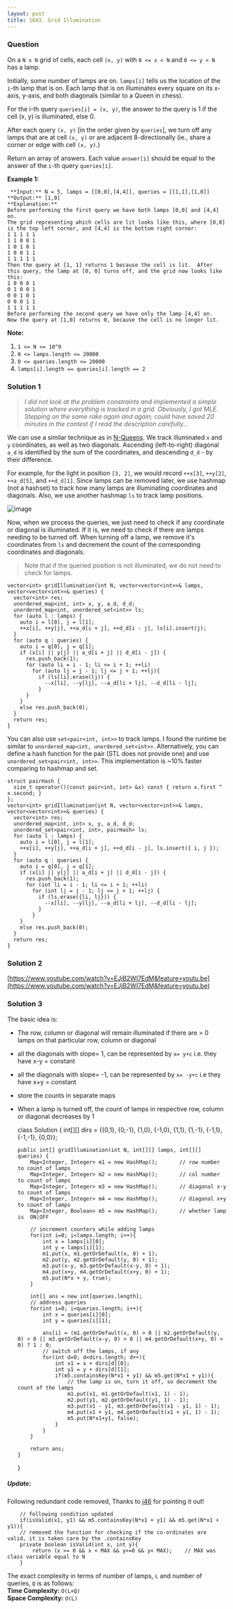 ```yaml
---
layout: post
title: 1043. Grid Illumination
---
```

### Question
On a `N x N` grid of cells, each cell `(x, y)` with `0 <= x < N` and `0 <= y <
N` has a lamp.

Initially, some number of lamps are on.  `lamps[i]` tells us the location of
the `i`-th lamp that is on.  Each lamp that is on illuminates every square on
its x-axis, y-axis, and both diagonals (similar to a Queen in chess).

For the i-th query `queries[i] = (x, y)`, the answer to the query is 1 if the
cell (x, y) is illuminated, else 0.

After each query `(x, y)` [in the order given by `queries`], we turn off any
lamps that are at cell `(x, y)` or are adjacent 8-directionally (ie., share a
corner or edge with cell `(x, y)`.)

Return an array of answers.  Each value `answer[i]` should be equal to the
answer of the `i`-th query `queries[i]`.



 **Example 1:**

    
    
     **Input:** N = 5, lamps = [[0,0],[4,4]], queries = [[1,1],[1,0]]
    **Output:** [1,0]
    **Explanation:**
    Before performing the first query we have both lamps [0,0] and [4,4] on.
    The grid representing which cells are lit looks like this, where [0,0] is the top left corner, and [4,4] is the bottom right corner:
    1 1 1 1 1
    1 1 0 0 1
    1 0 1 0 1
    1 0 0 1 1
    1 1 1 1 1
    Then the query at [1, 1] returns 1 because the cell is lit.  After this query, the lamp at [0, 0] turns off, and the grid now looks like this:
    1 0 0 0 1
    0 1 0 0 1
    0 0 1 0 1
    0 0 0 1 1
    1 1 1 1 1
    Before performing the second query we have only the lamp [4,4] on.  Now the query at [1,0] returns 0, because the cell is no longer lit.
    



 **Note:**

  1. `1 <= N <= 10^9`
  2. `0 <= lamps.length <= 20000`
  3. `0 <= queries.length <= 20000`
  4. `lamps[i].length == queries[i].length == 2`

### Solution 1
>  _I did not look at the problem constraints and implemented a simple
solution where everything is tracked in a grid. Obviously, I got MLE. Stepping
on the same rake again and again; could have saved 20 minutes in the contest
if I read the description carefully..._

We can use a similar technique as in
[N-Queens](https://leetcode.com/problems/n-queens/). We track illuminated `x`
and `y` coordinates, as well as two diagonals. Ascending (left-to-right)
diagonal `a_d` is identified by the sum of the coordinates, and descending
`d_d` \- by their difference.

For example, for the light in position `[3, 2]`, we would record `++x[3]`,
`++y[2]`, `++a_d[5]`, and `++d_d[1]`. Since lamps can be removed later, we use
hashmap (not a hashset) to track how many lamps are illuminating coordinates
and diagonals. Also, we use another hashmap `ls` to track lamp positions.

![image](https://assets.leetcode.com/users/votrubac/image_1550986316.png)

Now, when we process the queries, we just need to check if any coordinate or
diagonal is illuminated. If it is, we need to check if there are lamps needing
to be turned off. When turning off a lamp, we remove it's coordinates from
`ls` and decrement the count of the corresponding coordinates and diagonals.

> Note that if the queried position is not illuminated, we do not need to
check for lamps.

    
    
    vector<int> gridIllumination(int N, vector<vector<int>>& lamps, vector<vector<int>>& queries) {
      vector<int> res;
      unordered_map<int, int> x, y, a_d, d_d;
      unordered_map<int, unordered_set<int>> ls;
      for (auto l : lamps) {
        auto i = l[0], j = l[1];
        ++x[i], ++y[j], ++a_d[i + j], ++d_d[i - j], ls[i].insert(j);
      }
      for (auto q : queries) {
        auto i = q[0], j = q[1];
        if (x[i] || y[j] || a_d[i + j] || d_d[i - j]) {
          res.push_back(1);
          for (auto li = i - 1; li <= i + 1; ++li)
            for (auto lj = j - 1; lj <= j + 1; ++lj){
              if (ls[li].erase(lj)) {
                --x[li], --y[lj], --a_d[li + lj], --d_d[li - lj];
              }
          }
        }
        else res.push_back(0);
      }
      return res;
    }
    

You can also use `set<pair<int, int>>` to track lamps. I found the runtime be
similar to `unordered_map<int, unordered_set<int>>`. Alternatively, you can
define a hash function for the pair (STL does not provide one) and use
`unordered_set<pair<int, int>>`. This implementation is ~10% faster comparing
to hashmap and set.

    
    
    struct pairHash {
      size_t operator()(const pair<int, int> &x) const { return x.first ^ x.second; }
    };
    vector<int> gridIllumination(int N, vector<vector<int>>& lamps, vector<vector<int>>& queries) {
      vector<int> res;
      unordered_map<int, int> x, y, a_d, d_d;
      unordered_set<pair<int, int>, pairHash> ls;
      for (auto l : lamps) {
        auto i = l[0], j = l[1];
        ++x[i], ++y[j], ++a_d[i + j], ++d_d[i - j], ls.insert({ i, j });
      }
      for (auto q : queries) {
        auto i = q[0], j = q[1];
        if (x[i] || y[j] || a_d[i + j] || d_d[i - j]) {
          res.push_back(1);
          for (int li = i - 1; li <= i + 1; ++li)
            for (int lj = j - 1; lj <= j + 1; ++lj) {
              if (ls.erase({li, lj})) {
                --x[li], --y[lj], --a_d[li + lj], --d_d[li - lj];
              }
            }
        }
        else res.push_back(0);
      }
      return res;
    }
    


### Solution 2
[https://www.youtube.com/watch?v=EJjB2WI7EdM&feature=youtu.be](https://www.youtube.com/watch?v=EJjB2WI7EdM&feature=youtu.be)


### Solution 3
The basic idea is:

  * The row, column or diagonal will remain illuminated if there are > 0 lamps on that particular row, column or diagonal
  * all the diagonals with slope= 1, can be represented by `x= y+c` i.e. they have x-y = constant
  * all the diagonals with slope= -1, can be represented by `x= -y+c` i.e they have x+y = constant
  * store the counts in separate maps
  * When a lamp is turned off, the count of lamps in respective row, column or diagonal decreases by 1

    
    
    class Solution {
        int[][] dirs = {{0,1}, {0,-1}, {1,0}, {-1,0}, {1,1}, {1,-1}, {-1,1}, {-1,-1}, {0,0}};
        
    	public int[] gridIllumination(int N, int[][] lamps, int[][] queries) {
            Map<Integer, Integer> m1 = new HashMap();       // row number to count of lamps
            Map<Integer, Integer> m2 = new HashMap();       // col number to count of lamps
            Map<Integer, Integer> m3 = new HashMap();       // diagonal x-y to count of lamps
            Map<Integer, Integer> m4 = new HashMap();       // diagonal x+y to count of lamps
            Map<Integer, Boolean> m5 = new HashMap();       // whether lamp is  ON|OFF
            
            // increment counters while adding lamps
            for(int i=0; i<lamps.length; i++){
                int x = lamps[i][0];
                int y = lamps[i][1];
                m1.put(x, m1.getOrDefault(x, 0) + 1);
                m2.put(y, m2.getOrDefault(y, 0) + 1);
                m3.put(x-y, m3.getOrDefault(x-y, 0) + 1);
                m4.put(x+y, m4.getOrDefault(x+y, 0) + 1);
                m5.put(N*x + y, true);
            }
    
            int[] ans = new int[queries.length];
            // address queries
            for(int i=0; i<queries.length; i++){
                int x = queries[i][0];
                int y = queries[i][1];
                
                ans[i] = (m1.getOrDefault(x, 0) > 0 || m2.getOrDefault(y, 0) > 0 || m3.getOrDefault(x-y, 0) > 0 || m4.getOrDefault(x+y, 0) > 0) ? 1 : 0;            
                // switch off the lamps, if any
                for(int d=0; d<dirs.length; d++){
                    int x1 = x + dirs[d][0];
                    int y1 = y + dirs[d][1];
    				if(m5.containsKey(N*x1 + y1) && m5.get(N*x1 + y1)){
                        // the lamp is on, turn it off, so decrement the count of the lamps
                        m1.put(x1, m1.getOrDefault(x1, 1) - 1);
                        m2.put(y1, m2.getOrDefault(y1, 1) - 1);
                        m3.put(x1 - y1, m3.getOrDefault(x1 - y1, 1) - 1);
                        m4.put(x1 + y1, m4.getOrDefault(x1 + y1, 1) - 1);
                        m5.put(N*x1+y1, false);
                    }
                }
            }
            
            return ans;
        }
    }
    

##### Update:

Following redundant code removed, Thanks to [j46](https://leetcode.com/j46/)
for pointing it out!

    
    
    	// following condition updated
    	if(isValid(x1, y1) && m5.containsKey(N*x1 + y1) && m5.get(N*x1 + y1)){
    	// removed the function for checking if the co-ordinates are valid, it is taken care by the .containsKey
        private boolean isValid(int x, int y){
            return (x >= 0 && x < MAX && y>=0 && y< MAX);    // MAX was class variable equal to N
        }
    

The exact complexity in terms of number of lamps, `L` and number of queries,
`Q` is as follows:  
 **Time Complexity:** `O(L+Q)`  
 **Space Complexity:** `O(L)`



